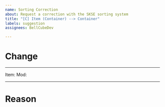 ```yaml
---
name: Sorting Correction
about: Request a correction with the SKSE sorting system
title: "[C] Item (Container) --> Container"
labels: suggestion
assignees: BellCubeDev

---
```


<!-- Things in these comment tags aren't shown in Markdown, so you don't have to remove them! -->
# Change
---
Item:
Mod: <!-- e.g. "Vanilla", "" -->

---

# Reason
<!-- e.g. "Stalhrim is treated as an ingot in crafting recipes" -->
